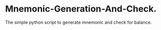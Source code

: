 # Mnemonic-Generation-And-Check. 
The simple python script to generate mnemonic and check for balance. 
